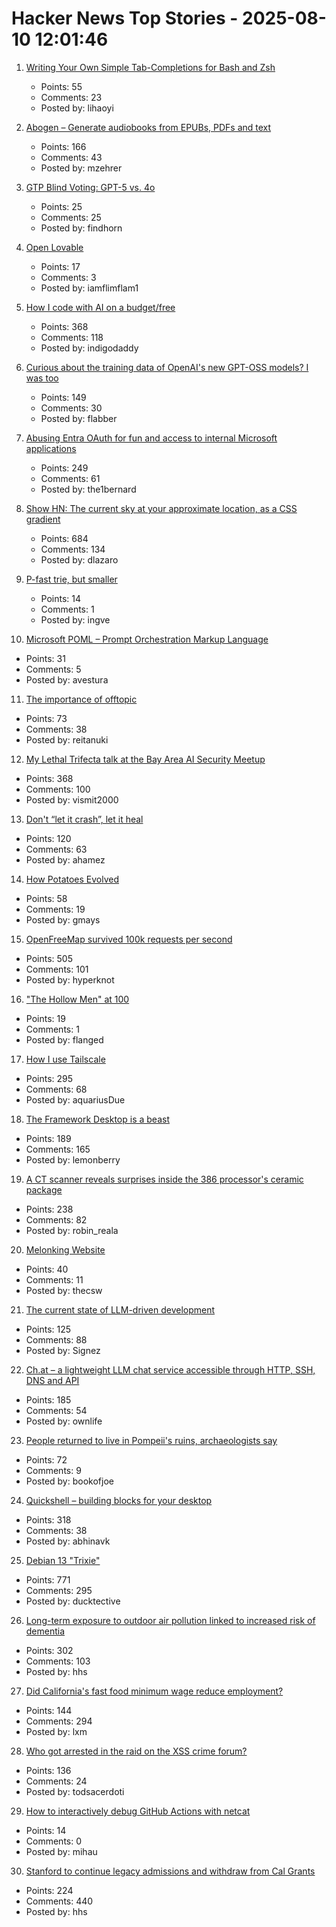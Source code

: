 # Hacker News Top Stories - 2025-08-10 12:01:46

1. [Writing Your Own Simple Tab-Completions for Bash and Zsh](https://mill-build.org/blog/14-bash-zsh-completion.html)
   - Points: 55
   - Comments: 23
   - Posted by: lihaoyi

2. [Abogen – Generate audiobooks from EPUBs, PDFs and text](https://github.com/denizsafak/abogen)
   - Points: 166
   - Comments: 43
   - Posted by: mzehrer

3. [GTP Blind Voting: GPT-5 vs. 4o](https://gptblindvoting.vercel.app/)
   - Points: 25
   - Comments: 25
   - Posted by: findhorn

4. [Open Lovable](https://github.com/mendableai/open-lovable)
   - Points: 17
   - Comments: 3
   - Posted by: iamflimflam1

5. [How I code with AI on a budget/free](https://wuu73.org/blog/aiguide1.html)
   - Points: 368
   - Comments: 118
   - Posted by: indigodaddy

6. [Curious about the training data of OpenAI's new GPT-OSS models? I was too](https://twitter.com/jxmnop/status/1953899426075816164)
   - Points: 149
   - Comments: 30
   - Posted by: flabber

7. [Abusing Entra OAuth for fun and access to internal Microsoft applications](https://research.eye.security/consent-and-compromise/)
   - Points: 249
   - Comments: 61
   - Posted by: the1bernard

8. [Show HN: The current sky at your approximate location, as a CSS gradient](https://sky.dlazaro.ca)
   - Points: 684
   - Comments: 134
   - Posted by: dlazaro

9. [P-fast trie, but smaller](https://dotat.at/@/2025-08-06-p-fast-trie.html)
   - Points: 14
   - Comments: 1
   - Posted by: ingve

10. [Microsoft POML – Prompt Orchestration Markup Language](https://github.com/microsoft/poml)
   - Points: 31
   - Comments: 5
   - Posted by: avestura

11. [The importance of offtopic](https://blog.tadzik.net/the-importance-of-offtopic.html)
   - Points: 73
   - Comments: 38
   - Posted by: reitanuki

12. [My Lethal Trifecta talk at the Bay Area AI Security Meetup](https://simonwillison.net/2025/Aug/9/bay-area-ai/)
   - Points: 368
   - Comments: 100
   - Posted by: vismit2000

13. [Don't “let it crash”, let it heal](https://www.zachdaniel.dev/p/elixir-misconceptions-1)
   - Points: 120
   - Comments: 63
   - Posted by: ahamez

14. [How Potatoes Evolved](https://www.nhm.ac.uk/discover/news/2025/july/we-finally-solved-the-mystery-of-how-potatoes-evolved.html)
   - Points: 58
   - Comments: 19
   - Posted by: gmays

15. [OpenFreeMap survived 100k requests per second](https://blog.hyperknot.com/p/openfreemap-survived-100000-requests)
   - Points: 505
   - Comments: 101
   - Posted by: hyperknot

16. ["The Hollow Men" at 100](https://prufrock.substack.com/p/the-the-hollow-men-at-100)
   - Points: 19
   - Comments: 1
   - Posted by: flanged

17. [How I use Tailscale](https://chameth.com/how-i-use-tailscale/)
   - Points: 295
   - Comments: 68
   - Posted by: aquariusDue

18. [The Framework Desktop is a beast](https://world.hey.com/dhh/the-framework-desktop-is-a-beast-636fb4ff)
   - Points: 189
   - Comments: 165
   - Posted by: lemonberry

19. [A CT scanner reveals surprises inside the 386 processor's ceramic package](https://www.righto.com/2025/08/intel-386-package-ct-scan.html)
   - Points: 238
   - Comments: 82
   - Posted by: robin_reala

20. [Melonking Website](https://melonking.net/)
   - Points: 40
   - Comments: 11
   - Posted by: thecsw

21. [The current state of LLM-driven development](http://blog.tolki.dev/posts/2025/08-07-llms/)
   - Points: 125
   - Comments: 88
   - Posted by: Signez

22. [Ch.at – a lightweight LLM chat service accessible through HTTP, SSH, DNS and API](https://ch.at/)
   - Points: 185
   - Comments: 54
   - Posted by: ownlife

23. [People returned to live in Pompeii's ruins, archaeologists say](https://www.bbc.com/news/articles/c62wx23y2v1o)
   - Points: 72
   - Comments: 9
   - Posted by: bookofjoe

24. [Quickshell – building blocks for your desktop](https://quickshell.org/)
   - Points: 318
   - Comments: 38
   - Posted by: abhinavk

25. [Debian 13 "Trixie"](https://www.debian.org/News/2025/20250809)
   - Points: 771
   - Comments: 295
   - Posted by: ducktective

26. [Long-term exposure to outdoor air pollution linked to increased risk of dementia](https://www.cam.ac.uk/research/news/long-term-exposure-to-outdoor-air-pollution-linked-to-increased-risk-of-dementia)
   - Points: 302
   - Comments: 103
   - Posted by: hhs

27. [Did California's fast food minimum wage reduce employment?](https://www.nber.org/papers/w34033)
   - Points: 144
   - Comments: 294
   - Posted by: lxm

28. [Who got arrested in the raid on the XSS crime forum?](https://krebsonsecurity.com/2025/08/who-got-arrested-in-the-raid-on-the-xss-crime-forum/)
   - Points: 136
   - Comments: 24
   - Posted by: todsacerdoti

29. [How to interactively debug GitHub Actions with netcat](https://jacobtomlinson.dev/posts/2021/how-to-interactively-debug-github-actions-with-netcat/)
   - Points: 14
   - Comments: 0
   - Posted by: mihau

30. [Stanford to continue legacy admissions and withdraw from Cal Grants](https://www.forbes.com/sites/michaeltnietzel/2025/08/08/stanford-to-continue-legacy-admissions-and-withdraw-from-cal-grants/)
   - Points: 224
   - Comments: 440
   - Posted by: hhs

